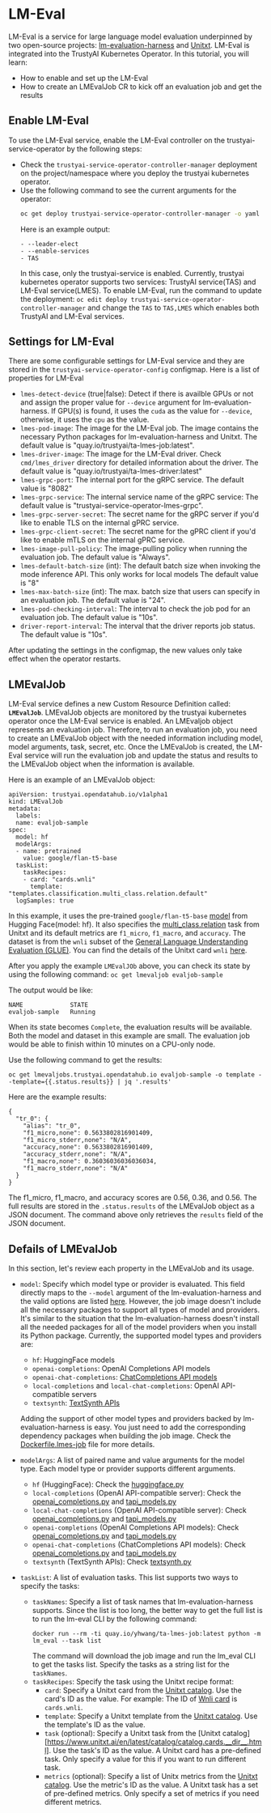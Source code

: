 # LM-Eval

LM-Eval is a service for large language model evaluation underpinned by two open-source projects: [lm-evaluation-harness](https://github.com/EleutherAI/lm-evaluation-harness)
and [Unitxt](https://www.unitxt.ai). LM-Eval is integrated into the TrustyAI Kubernetes Operator. In this tutorial, you will learn:
- How to enable and set up the LM-Eval
- How to create an LMEvalJob CR to kick off an evaluation job and get the results

## Enable LM-Eval
To use the LM-Eval service, enable the LM-Eval controller on the trustyai-service-operator by the following steps:
- Check the `trustyai-service-operator-controller-manager` deployment on the project/namespace where you deploy the trustyai kubernetes operator.
- Use the following command to see the current arguments for the operator:
  ```sh
  oc get deploy trustyai-service-operator-controller-manager -o yaml | yq '.spec.template.spec.containers[0].args'
  ```
  Here is an example output:
  ```
  - --leader-elect
  - --enable-services
  - TAS
  ```
  In this case, only the trustyai-service is enabled. Currently, trustyai kubernetes operator supports two services: TrustyAI service(TAS) and LM-Eval service(LMES).
  To enable LM-Eval, run the command to update the deployment:
  `oc edit deploy trustyai-service-operator-controller-manager` and change the `TAS` to `TAS,LMES` which enables both TrustyAI and LM-Eval services.

## Settings for LM-Eval
There are some configurable settings for LM-Eval service and they are stored in the `trustyai-service-operator-config` configmap. Here is a list of properties for
LM-Eval
- `lmes-detect-device` (true|false): Detect if there is availble GPUs or not and assign the proper value for `--device` argument for lm-evaluation-harness.
  If GPU(s) is found, it uses the `cuda` as the value for `--device`, otherwise, it uses the `cpu` as the value.
- `lmes-pod-image`: The image for the LM-Eval job. The image contains the necessary Python packages for lm-evaluation-harness and Unitxt.
  The default value is "quay.io/trustyai/ta-lmes-job:latest".
- `lmes-driver-image`: The image for the LM-Eval driver. Check `cmd/lmes_driver` directory for detailed information about the driver.
  The default value is "quay.io/trustyai/ta-lmes-driver:latest"
- `lmes-grpc-port`: The internal port for the gRPC service. The default value is "8082"
- `lmes-grpc-service`: The internal service name of the gRPC service: The default value is "trustyai-service-operator-lmes-grpc".
- `lmes-grpc-server-secret`: The secret name for the gRPC server if you'd like to enable TLS on the internal gPRC service. 
- `lmes-grpc-client-secret`: The secret name for the gPRC client if you'd like to enable mTLS on the internal gPRC service.
- `lmes-image-pull-policy`: The image-pulling policy when running the evaluation job. The default value is "Always".
- `lmes-default-batch-size` (int): The default batch size when invoking the mode inference API. This only works for local models
  The default value is "8"
- `lmes-max-batch-size` (int): The max. batch size that users can specify in an evaluation job. The default value is "24".
- `lmes-pod-checking-interval`: The interval to check the job pod for an evaluation job. The default value is "10s".
- `driver-report-interval`: The interval that the driver reports job status. The default value is "10s".

After updating the settings in the configmap, the new values only take effect when the operator restarts.

## LMEvalJob
LM-Eval service defines a new Custom Resource Definition called: **`LMEvalJob`**. LMEvalJob objects are monitored by the trustyai kubernetes operator once the
LM-Eval service is enabled. An LMEvaljob object represents an evaluation job. Therefore, to run an evaluation job, you need to create an LMEvalJob object
with the needed information including model, model arguments, task, secret, etc. Once the LMEvalJob is created, the LM-Eval service will run the evaluation
job and update the status and results to the LMEvalJob object when the information is available.

Here is an example of an LMEvalJob object:
```
apiVersion: trustyai.opendatahub.io/v1alpha1
kind: LMEvalJob
metadata:
  labels:
  name: evaljob-sample
spec:
  model: hf
  modelArgs:
  - name: pretrained
    value: google/flan-t5-base
  taskList:
    taskRecipes:
    - card: "cards.wnli"
      template: "templates.classification.multi_class.relation.default"
  logSamples: true
```
In this example, it uses the pre-trained `google/flan-t5-base` [model](https://huggingface.co/google/flan-t5-base) from Hugging Face(model: hf).
It also specifies the [multi_class.relation](https://www.unitxt.ai/en/latest/catalog/catalog.tasks.classification.multi_class.relation.html) task from Unitxt
and its default metrics are `f1_micro`, `f1_macro`, and `accuracy`. The dataset is from the `wnli` subset of the [General Language Understanding
Evaluation (GLUE)](https://huggingface.co/datasets/nyu-mll/glue). You can find the details of the Unitxt card `wnli`
[here](https://www.unitxt.ai/en/latest/catalog/catalog.cards.wnli.html).

After you apply the example `LMEvalJOb` above, you can check its state by using the following command:
`oc get lmevaljob evaljob-sample`

The output would be like:
```
NAME             STATE
evaljob-sample   Running
```

When its state becomes `Complete`, the evaluation results will be available. Both the model and dataset in this example are small.
The evaluation job would be able to finish within 10 minutes on a CPU-only node.

Use the following command to get the results:
```
oc get lmevaljobs.trustyai.opendatahub.io evaljob-sample -o template --template={{.status.results}} | jq '.results'
```
Here are the example results:
```
{
  "tr_0": {
    "alias": "tr_0",
    "f1_micro,none": 0.5633802816901409,
    "f1_micro_stderr,none": "N/A",
    "accuracy,none": 0.5633802816901409,
    "accuracy_stderr,none": "N/A",
    "f1_macro,none": 0.36036036036036034,
    "f1_macro_stderr,none": "N/A"
  }
}
```
The f1_micro, f1_macro, and accuracy scores are 0.56, 0.36, and 0.56. The full results are stored in the `.status.results` of the LMEvalJob object
as a JSON document. The command above only retrieves the `results` field of the JSON document. 

## Defails of LMEvalJob
In this section, let's review each property in the LMEvalJob and its usage.

- `model`: Specify which model type or provider is evaluated. This field directly maps to the `--model` argument of the lm-evaluation-harness and
  the valid options are listed [here](https://github.com/EleutherAI/lm-evaluation-harness/tree/main#model-apis-and-inference-servers). However, the job
  image doesn't include all the necessary packages to support all types of model and providers. It's similar to the situation that
  the lm-evaluation-harness doesn't install all the needed packages for all of the model providers when you install its Python package. Currently, the
  supported model types and providers are:
  - `hf`: HuggingFace models
  - `openai-completions`: OpenAI Completions API models
  - `openai-chat-completions`: [ChatCompletions API models](https://platform.openai.com/docs/guides/chat-completions)
  - `local-completions` and `local-chat-completions`: OpenAI API-compatible servers
  - `textsynth`: [TextSynth APIs](https://textsynth.com/documentation.html#engines)
  
  Adding the support of other model types and providers backed by lm-evaluation-harness is easy. You just need to add the corresponding dependency packages
  when building the job image. Check the [Dockerfile.lmes-job](../Dockerfile.lmes-job) file for more details.
- `modelArgs`: A list of paired name and value arguments for the model type. Each model type or provider supports different arguments.
  - `hf` (HuggingFace): Check the [huggingface.py](https://github.com/EleutherAI/lm-evaluation-harness/blob/main/lm_eval/models/huggingface.py#L55)
  - `local-completions` (OpenAI API-compatible server): Check the [openai_completions.py](https://github.com/EleutherAI/lm-evaluation-harness/blob/main/lm_eval/models/openai_completions.py#L13)
    and [tapi_models.py](https://github.com/EleutherAI/lm-evaluation-harness/blob/main/lm_eval/models/api_models.py#L55)
  - `local-chat-completions` (OpenAI API-compatible server): Check [openai_completions.py](https://github.com/EleutherAI/lm-evaluation-harness/blob/main/lm_eval/models/openai_completions.py#L99)
    and [tapi_models.py](https://github.com/EleutherAI/lm-evaluation-harness/blob/main/lm_eval/models/api_models.py#L55)
  - `openai-completions` (OpenAI Completions API models): Check [openai_completions.py](https://github.com/EleutherAI/lm-evaluation-harness/blob/main/lm_eval/models/openai_completions.py#L177)
    and [tapi_models.py](https://github.com/EleutherAI/lm-evaluation-harness/blob/main/lm_eval/models/api_models.py#L55)
  - `openai-chat-completions` (ChatCompletions API models): Check [openai_completions.py](https://github.com/EleutherAI/lm-evaluation-harness/blob/main/lm_eval/models/openai_completions.py#L209)
    and [tapi_models.py](https://github.com/EleutherAI/lm-evaluation-harness/blob/main/lm_eval/models/api_models.py#L55)
  - `textsynth` (TextSynth APIs): Check [textsynth.py](https://github.com/EleutherAI/lm-evaluation-harness/blob/main/lm_eval/models/textsynth.py#L52)
- `taskList`: A list of evaluation tasks. This list supports two ways to specify the tasks:
  - `taskNames`: Specify a list of task names that lm-evaluation-harness supports. Since the list is too long, the better way to get the full list is to run the lm-eval CLI by the following command:
    ```
    docker run --rm -ti quay.io/yhwang/ta-lmes-job:latest python -m lm_eval --task list
    ```
    The command will download the job image and run the lm_eval CLI to get the tasks list. Specify the tasks as a string list for the `taskNames`.
  - `taskRecipes`: Specify the task using the Unitxt recipe format:
    - `card`: Specify a Unitxt card from the [Unitxt catalog](https://www.unitxt.ai/en/latest/catalog/catalog.cards.__dir__.html). Use the card's ID as the value.
      For example: The ID of [Wnli card](https://www.unitxt.ai/en/latest/catalog/catalog.cards.wnli.html) is `cards.wnli`.
    - `template`: Specify a Unitxt template from the [Unitxt catalog](https://www.unitxt.ai/en/latest/catalog/catalog.templates.__dir__.html). Use the template's ID as the value.
    - `task` (optional): Specify a Unitxt task from the [Unitxt catalog][https://www.unitxt.ai/en/latest/catalog/catalog.cards.__dir__.html]. Use the task's ID as the value.
      A Unitxt card has a pre-defined task. Only specify a value for this if you want to run different task.
    - `metrics` (optional): Specify a list of Unitx metrics from the [Unitxt catalog](https://www.unitxt.ai/en/latest/catalog/catalog.metrics.__dir__.html). Use the metric's ID as the value.
      A Unitxt task has a set of pre-defined metrics. Only specify a set of metrics if you need different metrics.
